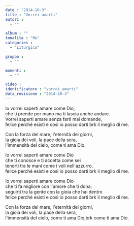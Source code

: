 ```yaml
---
date : "2014-10-3"
title : "Vorrei amarti"
autori : 
  - ""

album : ""
tonalita : "Re"
categories : 
  - "Liturgica"

gruppo : 
  - ""

momenti : 
  - ""

video : 
identificatore : "vorrei_amarti"
data_revisione : "2014-10-3"
---
```

  
  
Io vorrei saperti amare come Dio,   
che ti prende per mano ma ti lascia anche andare.  
Vorrei saperti amare senza farti mai domande,  
felice perché esisti e così io posso darti brk il meglio di me.  
  
  
Con la forza del mare, l'eternità dei giorni,  
la gioia dei voli, la pace della sera,  
l'immensità del cielo, come ti ama Dio.  
  
  
Io vorrei saperti amare come Dio   
che ti conosce e ti accetta come sei   
tenerti tra le mani come i voli nell'azzurro,  
felice perché esisti e così io posso darti brk il meglio di me.  
  
  
Io vorrei saperti amare come Dio   
che ti fa migliore con l'amore che ti dona;  
seguirti tra la gente con la gioia che hai dentro  
felice perché esisti e così io posso darti brk il meglio di me.  
  
  
Con la forza del mare, l'eternità dei giorni,  
la gioia dei voli, la pace della sera,  
l'immensità del cielo, come ti ama Dio,brk  come ti ama Dio.  
  
